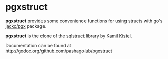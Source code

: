 pgxstruct
=========

**pgxstruct** provides some convenience functions for using structs with go's [jackc/pgx](https://github.com/jackc/pgx) package. 

**pgxstruct** is the clone of the [sqlstruct](https://github.com/kisielk/sqlstruct) library by [Kamil Kisiel](https://github.com/kisielk).

Documentation can be found at http://godoc.org/github.com/pashagolub/pgxstruct


